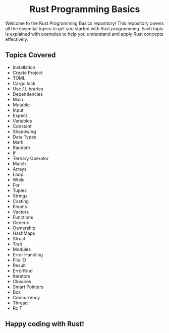 
<!DOCTYPE html>
<html lang="en">
<head>
    <meta charset="UTF-8">
    <meta name="viewport" content="width=device-width, initial-scale=1.0">
</head>
<body>

<center> <h1>Rust Programming Basics</h1></center>

<p>Welcome to the Rust Programming Basics repository! This repository covers all the essential topics to get you started with Rust programming. Each topic is explained with examples to help you understand and apply Rust concepts effectively.</p>

<h2>Topics Covered</h2>

<ul>
    <li>Installation</li>
    <li>Create Project</li>
    <li>TOML</li>
    <li>Cargo.lock</li>
    <li>Use / Libraries</li>
    <li>Dependencies</li>
    <li>Main</li>
    <li>Mutable</li>
    <li>Input</li>
    <li>Expect</li>
    <li>Variables</li>
    <li>Constant</li>
    <li>Shadowing</li>
    <li>Data Types</li>
    <li>Math</li>
    <li>Random</li>
    <li>If</li>
    <li>Ternary Operator</li>
    <li>Match</li>
    <li>Arrays</li>
    <li>Loop</li>
    <li>While</li>
    <li>For</li>
    <li>Tuples</li>
    <li>Strings</li>
    <li>Casting</li>
    <li>Enums</li>
    <li>Vectors</li>
    <li>Functions</li>
    <li>Generic</li>
    <li>Ownership</li>
    <li>HashMaps</li>
    <li>Struct</li>
    <li>Trait</li>
    <li>Modules</li>
    <li>Error Handling</li>
    <li>File IO</li>
    <li>Result</li>
    <li>ErrorKind</li>
    <li>Iterators</li>
    <li>Closures</li>
    <li>Smart Pointers</li>
    <li>Box</li>
    <li>Concurrency</li>
    <li>Thread</li>
    <li>Rc T</li>
</ul>

<h2><p>Happy coding with Rust!</p></h2>



</body>
</html>
